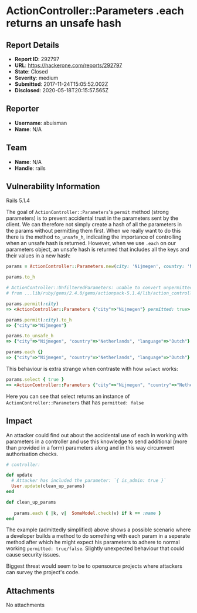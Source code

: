 # ActionController::Parameters .each returns an unsafe hash

## Report Details
- **Report ID**: 292797
- **URL**: https://hackerone.com/reports/292797
- **State**: Closed
- **Severity**: medium
- **Submitted**: 2017-11-24T15:05:52.002Z
- **Disclosed**: 2020-05-18T20:15:57.565Z

## Reporter
- **Username**: abuisman
- **Name**: N/A

## Team
- **Name**: N/A
- **Handle**: rails

## Vulnerability Information
Rails 5.1.4

The goal of `ActionController::Parameters`'s `permit` method (strong parameters) is to prevent accidental trust in the parameters sent by the client. We can therefore not simply create a hash of all the parameters in the params without permitting them first. When we really want to do this there is the method `to_unsafe_h`, indicating the importance of controlling when an unsafe hash is returned. However, when we use `.each` on our parameters object, an unsafe hash is returned that includes all the keys and their values in a new hash:

```ruby
params = ActionController::Parameters.new(city: 'Nijmegen', country: 'Netherlands', language: 'Dutch')

params.to_h

# ActionController::UnfilteredParameters: unable to convert unpermitted parameters to hash
# from ...lib/ruby/gems/2.4.0/gems/actionpack-5.1.4/lib/action_controller/metal/strong_parameters.rb:265:in `to_h'

params.permit(:city)
=> <ActionController::Parameters {"city"=>"Nijmegen"} permitted: true>

params.permit(:city).to_h
=> {"city"=>"Nijmegen"}

params.to_unsafe_h
=> {"city"=>"Nijmegen", "country"=>"Netherlands", "language"=>"Dutch"}

params.each {}
=> {"city"=>"Nijmegen", "country"=>"Netherlands", "language"=>"Dutch"}
```

This behaviour is extra strange when contraste with how `select` works:

```ruby
params.select { true }
=> <ActionController::Parameters {"city"=>"Nijmegen", "country"=>"Netherlands", "language"=>"Dutch"} permitted: false>
```

Here you can see that select returns an instance of `ActionController::Parameters` that has `permitted: false`

## Impact

An attacker could find out about the accidental use of each in working with parameters in a controller and use this knowledge to send additional (more than provided in a form) parameters along and in this way circumvent authorisation checks.

```ruby
# controller:

def update
  # Attacker has included the parameter: `{ is_admin: true }`
  User.update(clean_up_params)
end

def clean_up_params
  
   params.each { |k, v|  SomeModel.check(v) if k == :name }
end
```

The example (admittedly simplified) above shows a possible scenario where a developer builds a method to do something with each param in a seperate method after which he might expect his parameters to adhere to normal working `permitted: true/false`. Slightly unexpected behaviour that could cause security issues.

Biggest threat would seem to be to opensource projects where attackers can survey the project's code.

## Attachments
No attachments
